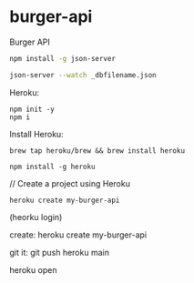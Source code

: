 # burger-api
Burger API

`````bash
npm install -g json-server

json-server --watch _dbfilename.json 
`````


Heroku: 
`````
npm init -y
npm i 
`````

Install Heroku: 
`````
brew tap heroku/brew && brew install heroku

npm install -g heroku
`````

//
Create a project using Heroku 
`````
heroku create my-burger-api
`````

(heorku login) 

create: 
heroku create my-burger-api

git it: 
git push heroku main

heroku open